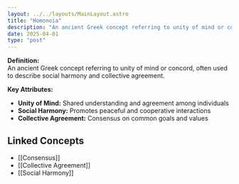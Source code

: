 ```yaml
---
layout: ../../layouts/MainLayout.astro
title: "Homonoia"
description: "An ancient Greek concept referring to unity of mind or concord, often used to describe social harmony and collective agreement."
date: 2025-04-01
type: "post"
---
```


**Definition:**  
An ancient Greek concept referring to unity of mind or concord, often used to describe social harmony and collective agreement.

**Key Attributes:**  
- **Unity of Mind:** Shared understanding and agreement among individuals  
- **Social Harmony:** Promotes peaceful and cooperative interactions  
- **Collective Agreement:** Consensus on common goals and values

## Linked Concepts
- [[Consensus]]
- [[Collective Agreement]]
- [[Social Harmony]]
